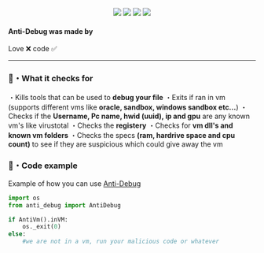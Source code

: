 <p align="center">
  <img src="https://img.shields.io/github/languages/top/Rdimo/Anti-Debug?style=flat-square" </a>
  <img src="https://img.shields.io/github/last-commit/Rdimo/Anti-Debug?style=flat-square" </a>
  <img src="https://img.shields.io/github/stars/Rdimo/Anti-Debug?color=%2300ff99&label=Stars&style=flat-square" </a>
  <img src="https://img.shields.io/github/forks/Rdimo/Anti-Debug?color=%2300ff99&label=Forks&style=flat-square" </a>
</p>

#### Anti-Debug was made by
Love ❌ code ✅

---

### 🎉・What it checks for
・Kills tools that can be used to **debug your file**
・Exits if ran in vm (supports different vms like **oracle, sandbox, windows sandbox etc...**)
・Checks if the **Username, Pc name, hwid (uuid), ip and gpu** are any known vm's like virustotal
・Checks the **registery**
・Checks for **vm dll's and known vm folders**
・Checks the specs **(ram, hardrive space and cpu count)** to see if they are suspicious which could give away the vm

### 🎈・Code example
Example of how you can use [Anti-Debug](https://github.com/Rdimo/Anti-Debug#code-example)
```py
import os
from anti_debug import AntiDebug

if AntiVm().inVM:
    os._exit(0)
else:
    #we are not in a vm, run your malicious code or whatever
```
